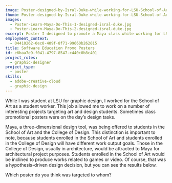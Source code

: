 ```yaml
---
image: Poster-designed-by-Isral-Duke-while-working-for-LSU-School-of-Art-to-promote-a-Maya-Class.jpg
thumb: Poster-designed-by-Isral-Duke-while-working-for-LSU-School-of-Art-to-promote-a-Maya-Class-t.jpg
images:
  - Poster-Learn-Maya-Do-This-1-designed-isral-duke.jpg
  - Poster-Learn-Maya-Do-This-2-designed-isral-duke.jpg
excerpt: Poster I designed to promote a Maya class while working for LSU School of Art.
employment_context:
  - 04410262-0ec0-409f-8f71-99660b262015
title: Software Education Promo Posters
id: e6baa7e9-f041-4797-8547-c440c0b8c401
project_roles:
  - graphic-designer
project_type:
  - poster
skills:
  - adobe-creative-cloud
  - graphic-design
---
```

<p>While I was student at LSU for graphic design, I worked for the School of Art as a student worker. This job allowed me to work on a number of interesting projects targeting art and design students. Sometimes class promotional posters were on the day’s design tasks.
</p>
<p>Maya, a three-dimensional design tool, was being offered to students in the School of Art and the College of Design. This distinction is important to note, because students enrolled in the School of Art and students enrolled in the College of Design will have different work output goals. Those in the College of Design, usually in architecture, would be attracted to Maya for architectural project purposes. Students enrolled in the School of Art would be inclined to produce works related to games or video. Of course, that was a hypothesis-driven design decision, but you can see the results below.
</p>
<p>Which poster do you think was targeted to whom?
</p>